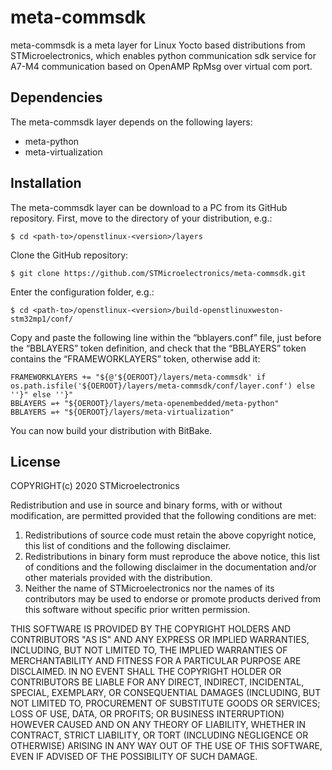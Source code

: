 # meta-commsdk

meta-commsdk is a meta layer for Linux Yocto based distributions from STMicroelectronics, which enables python communication sdk service for 
A7-M4 communication based on OpenAMP RpMsg over virtual com port.


## Dependencies
The meta-commsdk layer depends on the following layers:
 - meta-python
 - meta-virtualization

## Installation
The meta-commsdk layer can be download to a PC from its GitHub repository.
First, move to the <layers> directory of your distribution, e.g.:
  ```Shell
  $ cd <path-to>/openstlinux-<version>/layers
  ```
Clone the GitHub repository:
  ```Shell
  $ git clone https://github.com/STMicroelectronics/meta-commsdk.git
  ```
Enter the configuration folder, e.g.:
  ```Shell
  $ cd <path-to>/openstlinux-<version>/build-openstlinuxweston-stm32mp1/conf/
  ```
Copy and paste the following line within the “bblayers.conf” file, just before the “BBLAYERS” token definition, and check that the “BBLAYERS” token contains the “FRAMEWORKLAYERS” token, otherwise add it:
  ```Shell
FRAMEWORKLAYERS += "${@'${OEROOT}/layers/meta-commsdk' if os.path.isfile('${OEROOT}/layers/meta-commsdk/conf/layer.conf') else ''}" else ''}"
BBLAYERS =+ "${OEROOT}/layers/meta-openembedded/meta-python"
BBLAYERS =+ "${OEROOT}/layers/meta-virtualization"
  ```
You can now build your distribution with BitBake.


## License
COPYRIGHT(c) 2020 STMicroelectronics

Redistribution and use in source and binary forms, with or without
modification, are permitted provided that the following conditions are met:
  1. Redistributions of source code must retain the above copyright notice,
     this list of conditions and the following disclaimer.
  2. Redistributions in binary form must reproduce the above 
     notice, this list of conditions and the following disclaimer in the
     documentation and/or other materials provided with the distribution.
  3. Neither the name of STMicroelectronics nor the names of its
     contributors may be used to endorse or promote products derived from
     this software without specific prior written permission.

THIS SOFTWARE IS PROVIDED BY THE COPYRIGHT HOLDERS AND CONTRIBUTORS "AS IS"
AND ANY EXPRESS OR IMPLIED WARRANTIES, INCLUDING, BUT NOT LIMITED TO, THE
IMPLIED WARRANTIES OF MERCHANTABILITY AND FITNESS FOR A PARTICULAR PURPOSE
ARE DISCLAIMED. IN NO EVENT SHALL THE COPYRIGHT HOLDER OR CONTRIBUTORS BE
LIABLE FOR ANY DIRECT, INDIRECT, INCIDENTAL, SPECIAL, EXEMPLARY, OR
CONSEQUENTIAL DAMAGES (INCLUDING, BUT NOT LIMITED TO, PROCUREMENT OF
SUBSTITUTE GOODS OR SERVICES; LOSS OF USE, DATA, OR PROFITS; OR BUSINESS
INTERRUPTION) HOWEVER CAUSED AND ON ANY THEORY OF LIABILITY, WHETHER IN
CONTRACT, STRICT LIABILITY, OR TORT (INCLUDING NEGLIGENCE OR OTHERWISE)
ARISING IN ANY WAY OUT OF THE USE OF THIS SOFTWARE, EVEN IF ADVISED OF THE
POSSIBILITY OF SUCH DAMAGE.
